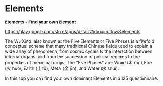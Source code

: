 # Elements
**Elements - Find your own Element**

https://play.google.com/store/apps/details?id=com.flow8.elements

The Wu Xing, also known as the Five Elements or Five Phases is a fivefold conceptual scheme that many traditional Chinese fields used to explain a wide array of phenomena, from cosmic cycles to the interaction between internal organs, and from the succession of political regimes to the properties of medicinal drugs. 
The "Five Phases" are:
Wood (木 mù), 
Fire (火 huǒ), 
Earth (土 tǔ), 
Metal (金 jīn), 
and Water (水 shuǐ). 

In this app you can find your own dominant Elements in a 125 questionnaire.
